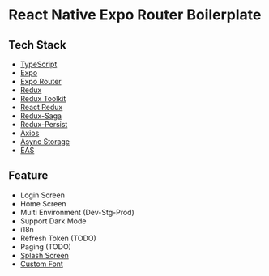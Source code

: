 # React Native Expo Router Boilerplate
## Tech Stack
- [TypeScript](https://www.typescriptlang.org/)
- [Expo](https://expo.dev/)
- [Expo Router](https://docs.expo.dev/routing/introduction/)
- [Redux](https://redux.js.org/)
- [Redux Toolkit](https://redux-toolkit.js.org/)
- [React Redux](https://react-redux.js.org/)
- [Redux-Saga](https://redux-saga.js.org/)
- [Redux-Persist](https://github.com/rt2zz/redux-persist)
- [Axios](https://axios-http.com/docs/intro)
- [Async Storage](https://github.com/react-native-async-storage/async-storage)
- [EAS](https://docs.expo.dev/build/introduction/)

## Feature
- Login Screen
- Home Screen
- Multi Environment (Dev-Stg-Prod)
- Support Dark Mode
- i18n
- Refresh Token (TODO)
- Paging (TODO)
- [Splash Screen](https://docs.expo.dev/versions/latest/sdk/splash-screen/)
- [Custom Font](https://docs.expo.dev/develop/user-interface/fonts/)

